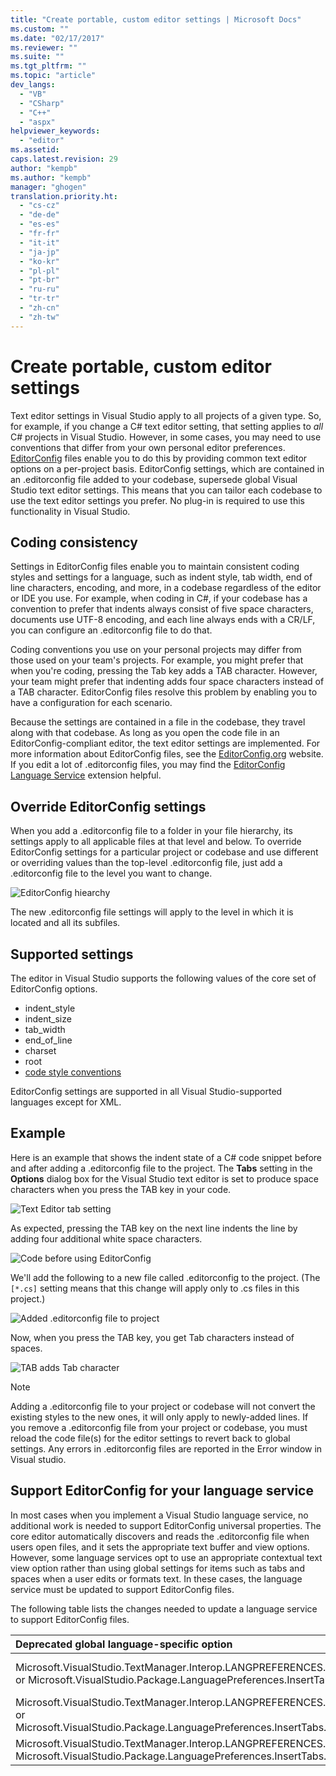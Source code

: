 ```yaml
---
title: "Create portable, custom editor settings | Microsoft Docs"
ms.custom: ""
ms.date: "02/17/2017"
ms.reviewer: ""
ms.suite: ""
ms.tgt_pltfrm: ""
ms.topic: "article"
dev_langs:
  - "VB"
  - "CSharp"
  - "C++"
  - "aspx"
helpviewer_keywords:
  - "editor"  
ms.assetid:
caps.latest.revision: 29
author: "kempb"
ms.author: "kempb"
manager: "ghogen"
translation.priority.ht:
  - "cs-cz"
  - "de-de"
  - "es-es"
  - "fr-fr"
  - "it-it"
  - "ja-jp"
  - "ko-kr"
  - "pl-pl"
  - "pt-br"
  - "ru-ru"
  - "tr-tr"
  - "zh-cn"
  - "zh-tw"
---
```

# Create portable, custom editor settings
Text editor settings in Visual Studio apply to all projects of a given type. So, for example, if you change a C# text editor setting, that setting applies to *all* C# projects in Visual Studio. However, in some cases, you may need to use conventions that differ from your own personal editor preferences. [EditorConfig](http://editorconfig.org/) files enable you to do this by providing common text editor options on a per-project basis. EditorConfig settings, which are contained in an .editorconfig file added to your codebase, supersede global Visual Studio text editor settings. This means that you can tailor each codebase to use the text editor settings you prefer. No plug-in is required to use this functionality in Visual Studio.

## Coding consistency
Settings in EditorConfig files enable you to maintain consistent coding styles and settings for a language, such as indent style, tab width, end of line characters, encoding, and more, in a codebase regardless of the editor or IDE you use. For example, when coding in C#, if your codebase has a convention to prefer that indents always consist of five space characters, documents use UTF-8 encoding, and each line always ends with a CR/LF, you can configure an .editorconfig file to do that.

Coding conventions you use on your personal projects may differ from those used on your team's projects. For example, you might prefer that when you're coding, pressing the Tab key adds a TAB character. However, your team might prefer that indenting adds four space characters instead of a TAB character. EditorConfig files resolve this problem by enabling you to have a configuration for each scenario.

Because the settings are contained in a file in the codebase, they travel along with that codebase. As long as you open the code file in an EditorConfig-compliant editor, the text editor settings are implemented. For more information about EditorConfig files, see the [EditorConfig.org](http://editorconfig.org/) website. If you edit a lot of .editorconfig files, you may find the [EditorConfig Language Service](https://marketplace.visualstudio.com/items?itemName=MadsKristensen.EditorConfig) extension helpful.

## Override EditorConfig settings
When you add a .editorconfig file to a folder in your file hierarchy, its settings apply to all applicable files at that level and below. To override EditorConfig settings for a particular project or codebase and use different or overriding values than the top-level .editorconfig file, just add a .editorconfig file to the level you want to change.

![EditorConfig hiearchy](../ide/media/vside_editorconfig_hierarchy.png)

The new .editorconfig file settings will apply to the level in which it is located and all its subfiles.

## Supported settings
The editor in Visual Studio supports the following values of the core set of EditorConfig options.
- indent_style
- indent_size
- tab_width
- end_of_line
- charset
- root
- [code style conventions](../ide/editorconfig-code-style-settings-reference.md)

EditorConfig settings are supported in all Visual Studio-supported languages except for XML.

## Example
Here is an example that shows the indent state of a C# code snippet before and after adding a .editorconfig file to the project. The **Tabs** setting in the **Options** dialog box for the Visual Studio text editor is set to produce space characters when you press the TAB key in your code.

![Text Editor tab setting](../ide/media/vside_editorconfig_tabsetting.png)

As expected, pressing the TAB key on the next line indents the line by adding four additional white space characters.

![Code before using EditorConfig](../ide/media/vside_editorconfig_before.png)

We'll add the following to a new file called .editorconfig to the project. (The `[*.cs]` setting means that this change will apply only to .cs files in this project.)

![Added .editorconfig file to project](../ide/media/vside_editorconfig_addconfig.png)

Now, when you press the TAB key, you get Tab characters instead of spaces.

![TAB adds Tab character](../ide/media/vside_editorconfig_tab.png)

> [!NOTE]
>  Adding a .editorconfig file to your project or codebase will not convert the existing styles to the new ones, it will only apply to newly-added lines. If you remove a .editorconfig file from your project or codebase, you must reload the code file(s) for the editor settings to revert back to global settings. Any errors in .editorconfig files are reported in the Error window in Visual studio.

## Support EditorConfig for your language service

In most cases when you implement a Visual Studio language service, no additional work is needed to support EditorConfig universal properties. The core editor automatically discovers and reads the .editorconfig file when users open files, and it sets the appropriate text buffer and view options. However, some language services opt to use an appropriate contextual text view option rather than using global settings for items such as tabs and spaces when a user edits or formats text. In these cases, the language service must be updated to support EditorConfig files.

The following table lists the changes needed to update a language service to support EditorConfig files.

| Deprecated global language-specific option | Contextual option replacement |
| :------------- | :------------- |
| Microsoft.VisualStudio.TextManager.Interop.LANGPREFERENCES.fInsertTabs or Microsoft.VisualStudio.Package.LanguagePreferences.InsertTabs | !textBufferOptions.GetOptionValue(DefaultOptions.ConvertTabsToSpacesOptionId) or !textView.Options.GetOptionValue(DefaultOptions.ConvertTabsToSpacesOptionId) |
| Microsoft.VisualStudio.TextManager.Interop.LANGPREFERENCES.uIndentSize or Microsoft.VisualStudio.Package.LanguagePreferences.InsertTabs.IndentSize | textBufferOptions.GetOptionValue(DefaultOptions. IndentSizeOptionId) or textView.Options.GetOptionValue(DefaultOptions. IndentSizeOptionId) |
| Microsoft.VisualStudio.TextManager.Interop.LANGPREFERENCES.uTabSize or Microsoft.VisualStudio.Package.LanguagePreferences.InsertTabs.TabSize | textBufferOptions.GetOptionValue(DefaultOptions.TabSizeOptionId) or textView.Options.GetOptionValue(DefaultOptions.TabSizeOptionId) |
